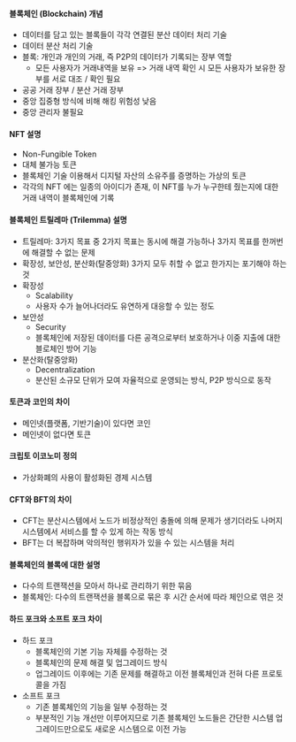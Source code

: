 #### 블록체인 (Blockchain) 개념

- 데이터를 담고 있는 블록들이 각각 연결된 분산 데이터 처리 기술
- 데이터 분산 처리 기술
- 블록: 개인과 개인의 거래, 즉 P2P의 데이터가 기록되는 장부 역할
  - 모든 사용자가 거래내역을 보유 => 거래 내역 확인 시 모든 사용자가 보유한 장부를 서로 대조 / 확인 필요
- 공공 거래 장부 / 분산 거래 장부
- 중앙 집중형 방식에 비해 해킹 위험성 낮음
- 중앙 관리자 불필요

#### NFT 설명

- Non-Fungible Token
- 대체 불가능 토큰
- 블록체인 기술 이용해서 디지털 자산의 소유주를 증명하는 가상의 토큰
- 각각의 NFT 에는 일종의 아이디가 존재, 이 NFT를 누가 누구한테 줬는지에 대한 거래 내역이 블록체인에 기록

#### 블록체인 트릴레마 (Trilemma) 설명

- 트릴레마: 3가지 목표 중 2가지 목표는 동시에 해결 가능하나 3가지 목표를 한꺼번에 해결할 수 없는 문제
- 확장성, 보안성, 분산화(탈중앙화) 3가지 모두 취할 수 없고 한가지는 포기해야 하는 것
- 확장성
  - Scalability
  - 사용자 수가 늘어나더라도 유연하게 대응할 수 있는 정도
- 보안성
  - Security
  - 블록체인에 저장된 데이터를 다른 공격으로부터 보호하거나 이중 지출에 대한 블로체인 방어 기능
- 분산화(탈중앙화)
  - Decentralization
  - 분산된 소규모 단위가 모여 자율적으로 운영되는 방식, P2P 방식으로 동작

#### 토큰과 코인의 차이

- 메인넷(플랫폼, 기반기술)이 있다면 코인
- 메인넷이 없다면 토큰

#### 크립토 이코노미 정의

- 가상화폐의 사용이 활성화된 경제 시스템

#### CFT와 BFT의 차이

- CFT는 분산시스템에서 노드가 비정상적인 충돌에 의해 문제가 생기더라도 나머지 시스템에서 서비스를 할 수 있게 하는 작동 방식
- BFT는 더 복잡하며 악의적인 행위자가 있을 수 있는 시스템을 처리

#### 블록체인의 블록에 대한 설명

- 다수의 트랜잭션을 모아서 하나로 관리하기 위한 묶음
- 블록체인: 다수의 트랜잭션을 블록으로 묶은 후 시간 순서에 따라 체인으로 엮은 것

#### 하드 포크와 소프트 포크 차이

- 하드 포크
  - 블록체인의 기본 기능 자체를 수정하는 것
  - 블록체인의 문제 해결 및 업그레이드 방식
  - 업그레이드 이후에는 기존 문제를 해결하고 이전 블록체인과 전혀 다른 프로토콜을 가짐
- 소프트 포크
  - 기존 블록체인의 기능을 일부 수정하는 것
  - 부분적인 기능 개선만 이루어지므로 기존 블록체인 노드들은 간단한 시스템 업그레이드만으로도 새로운 시스템으로 이전 가능

